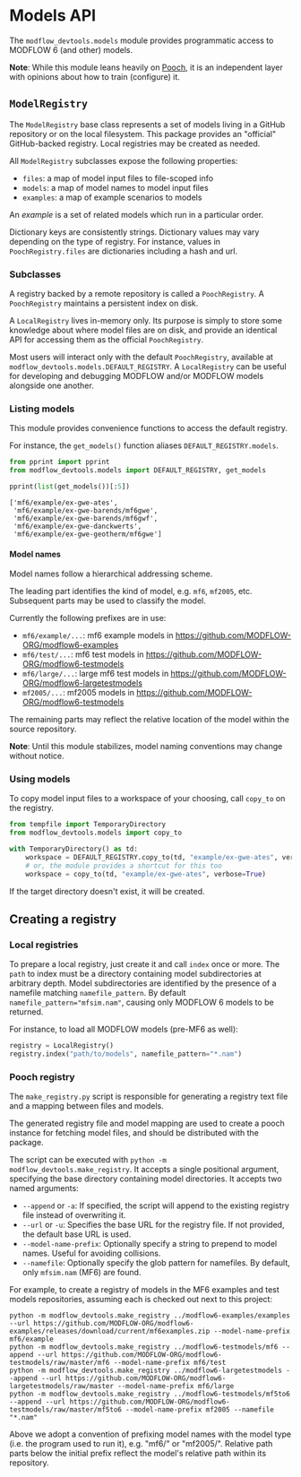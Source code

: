 # Models API

The `modflow_devtools.models` module provides programmatic access to MODFLOW 6 (and other) models.

**Note**: While this module leans heavily on [Pooch](https://www.fatiando.org/pooch/latest/index.html), it is an independent layer with opinions about how to train (configure) it.

## `ModelRegistry`

The `ModelRegistry` base class represents a set of models living in a GitHub repository or on the local filesystem. This package provides an "official" GitHub-backed registry. Local registries may be created as needed.

All `ModelRegistry` subclasses expose the following properties:

- `files`: a map of model input files to file-scoped info
- `models`: a map of model names to model input files
- `examples`: a map of example scenarios to models

An *example* is a set of related models which run in a particular order.

Dictionary keys are consistently strings. Dictionary values may vary depending on the type of registry. For instance, values in `PoochRegistry.files` are dictionaries including a hash and url.

### Subclasses

A registry backed by a remote repository is called a `PoochRegistry`. A `PoochRegistry` maintains a persistent index on disk. 

A `LocalRegistry` lives in-memory only. Its purpose is simply to store some knowledge about where model files are on disk, and provide an identical API for accessing them as the official `PoochRegistry`.

Most users will interact only with the default `PoochRegistry`, available at `modflow_devtools.models.DEFAULT_REGISTRY`. A `LocalRegistry` can be useful for developing and debugging MODFLOW and/or MODFLOW models alongside one another.

### Listing models

This module provides convenience functions to access the default registry.

For instance, the `get_models()` function aliases `DEFAULT_REGISTRY.models`.

```python
from pprint import pprint
from modflow_devtools.models import DEFAULT_REGISTRY, get_models

pprint(list(get_models())[:5])
```

```
['mf6/example/ex-gwe-ates',
 'mf6/example/ex-gwe-barends/mf6gwe',
 'mf6/example/ex-gwe-barends/mf6gwf',
 'mf6/example/ex-gwe-danckwerts',
 'mf6/example/ex-gwe-geotherm/mf6gwe']
```

#### Model names

Model names follow a hierarchical addressing scheme.

The leading part identifies the kind of model, e.g. `mf6`, `mf2005`, etc. Subsequent parts may be used to classify the model.

Currently the following prefixes are in use:

- `mf6/example/...`: mf6 example models in https://github.com/MODFLOW-ORG/modflow6-examples
- `mf6/test/...`: mf6 test models in https://github.com/MODFLOW-ORG/modflow6-testmodels
- `mf6/large/...`: large mf6 test models in https://github.com/MODFLOW-ORG/modflow6-largetestmodels
- `mf2005/...`: mf2005 models in https://github.com/MODFLOW-ORG/modflow6-testmodels

The remaining parts may reflect the relative location of the model within the source repository.

**Note**: Until this module stabilizes, model naming conventions may change without notice.

### Using models

To copy model input files to a workspace of your choosing, call `copy_to` on the registry.

```python
from tempfile import TemporaryDirectory
from modflow_devtools.models import copy_to

with TemporaryDirectory() as td:
    workspace = DEFAULT_REGISTRY.copy_to(td, "example/ex-gwe-ates", verbose=True)
    # or, the module provides a shortcut for this too
    workspace = copy_to(td, "example/ex-gwe-ates", verbose=True)
```

If the target directory doesn't exist, it will be created.

## Creating a registry

### Local registries

To prepare a local registry, just create it and call `index` once or more. The `path` to index must be a directory containing model subdirectories at arbitrary depth. Model subdirectories are identified by the presence of a namefile matching `namefile_pattern`. By default `namefile_pattern="mfsim.nam"`, causing only MODFLOW 6 models to be returned.

For instance, to load all MODFLOW models (pre-MF6 as well):

```python
registry = LocalRegistry()
registry.index("path/to/models", namefile_pattern="*.nam")
```

### Pooch registry

The `make_registry.py` script is responsible for generating a registry text file and a mapping between files and models.

The generated registry file and model mapping are used to create a pooch instance for fetching model files, and should be distributed with the package.

The script can be executed with `python -m modflow_devtools.make_registry`. It accepts a single positional argument, specifying the base directory containing model directories. It accepts two named arguments:

- `--append` or `-a`: If specified, the script will append to the existing registry file instead of overwriting it.
- `--url` or `-u`: Specifies the base URL for the registry file. If not provided, the default base URL is used.
- `--model-name-prefix`: Optionally specify a string to prepend to model names. Useful for avoiding collisions.
- `--namefile`: Optionally specify the glob pattern for namefiles. By default, only `mfsim.nam` (MF6) are found.

For example, to create a registry of models in the MF6 examples and test models repositories, assuming each is checked out next to this project:

```shell
python -m modflow_devtools.make_registry ../modflow6-examples/examples --url https://github.com/MODFLOW-ORG/modflow6-examples/releases/download/current/mf6examples.zip --model-name-prefix mf6/example
python -m modflow_devtools.make_registry ../modflow6-testmodels/mf6 --append --url https://github.com/MODFLOW-ORG/modflow6-testmodels/raw/master/mf6 --model-name-prefix mf6/test
python -m modflow_devtools.make_registry ../modflow6-largetestmodels --append --url https://github.com/MODFLOW-ORG/modflow6-largetestmodels/raw/master --model-name-prefix mf6/large
python -m modflow_devtools.make_registry ../modflow6-testmodels/mf5to6 --append --url https://github.com/MODFLOW-ORG/modflow6-testmodels/raw/master/mf5to6 --model-name-prefix mf2005 --namefile "*.nam"
```

Above we adopt a convention of prefixing model names with the model type (i.e. the program used to run it), e.g. "mf6/" or "mf2005/". Relative path parts below the initial prefix reflect the model's relative path within its repository.